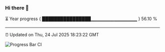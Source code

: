 ### Hi there 👋

⏳ Year progress { ████████████████▁▁▁▁▁▁▁▁▁▁▁▁▁▁ } 56.10 %

---

⏰ Updated on Thu, 24 Jul 2025 18:23:22 GMT

![Progress Bar CI](https://github.com/liununu/liununu/workflows/Progress%20Bar%20CI/badge.svg)
